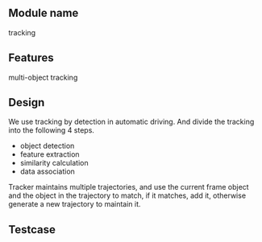 ## Module name
tracking

## Features
multi-object tracking

## Design
We use tracking by detection in automatic driving. And divide the tracking into the following 4 steps.
- object detection
- feature extraction
- similarity calculation
- data association

Tracker maintains multiple trajectories, and use the current frame object and the object in the trajectory to match, if it matches, add it, otherwise generate a new trajectory to maintain it.

## Testcase
